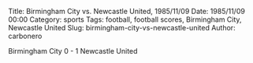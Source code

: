 Title: Birmingham City vs. Newcastle United, 1985/11/09
Date: 1985/11/09 00:00
Category: sports
Tags: football, football scores, Birmingham City, Newcastle United
Slug: birmingham-city-vs-newcastle-united
Author: carbonero


Birmingham City 0 - 1 Newcastle United
